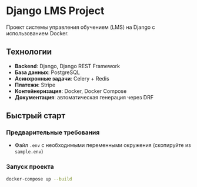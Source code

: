 # Django LMS Project

Проект системы управления обучением (LMS) на Django с использованием Docker.

## Технологии

- **Backend**: Django, Django REST Framework
- **База данных**: PostgreSQL
- **Асинхронные задачи**: Celery + Redis
- **Платежи**: Stripe
- **Контейнеризация**: Docker, Docker Compose
- **Документация**: автоматическая генерация через DRF

## Быстрый старт

### Предварительные требования

- Файл `.env` с необходимыми переменными окружения (скопируйте из `sample.env`)

### Запуск проекта

```bash
docker-compose up --build